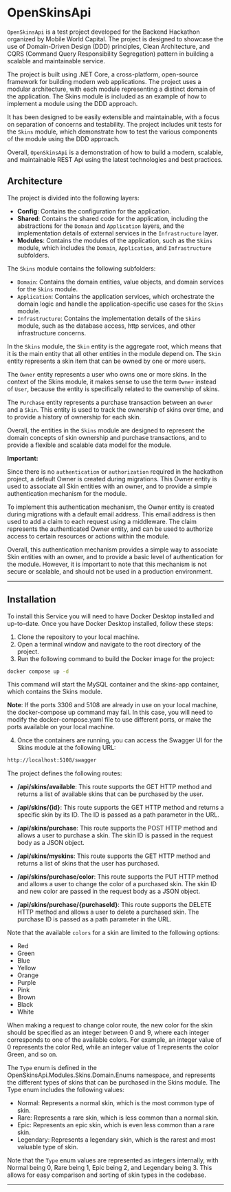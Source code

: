 # OpenSkinsApi

`OpenSkinsApi` is a test project developed for the Backend Hackathon organized by Mobile World Capital. The project is designed to showcase the use of Domain-Driven Design (DDD) principles, Clean Architecture, and CQRS (Command Query Responsibility Segregation) pattern in building a scalable and maintainable service.

The project is built using .NET Core, a cross-platform, open-source framework for building modern web applications. The project uses a modular architecture, with each module representing a distinct domain of the application. The Skins module is included as an example of how to implement a module using the DDD approach.

It has been designed to be easily extensible and maintainable, with a focus on separation of concerns and testability. The project includes unit tests for the `Skins` module, which demonstrate how to test the various components of the module using the DDD approach.

Overall, `OpenSkinsApi` is a demonstration of how to build a modern, scalable, and maintainable REST Api using the latest technologies and best practices.

## Architecture

The project is divided into the following layers:

- **Config**: Contains the configuration for the application.
- **Shared**: Contains the shared code for the application, including the abstractions for the `Domain` and `Application` layers, and the implementation details of external services in the `Infrastructure` layer.
- **Modules**: Contains the modules of the application, such as the `Skins` module, which includes the `Domain`, `Application`, and `Infrastructure` subfolders.

The `Skins` module contains the following subfolders:

- `Domain`: Contains the domain entities, value objects, and domain services for the `Skins` module.
- `Application`: Contains the application services, which orchestrate the domain logic and handle the application-specific use cases for the `Skins` module.
- `Infrastructure`: Contains the implementation details of the `Skins` module, such as the database access, http services, and other infrastructure concerns.

In the `Skins` module, the `Skin` entity is the aggregate root, which means that it is the main entity that all other entities in the module depend on. The `Skin` entity represents a skin item that can be owned by one or more users.

The `Owner` entity represents a user who owns one or more skins. In the context of the Skins module, it makes sense to use the term `Owner` instead of `User`, because the entity is specifically related to the ownership of skins.

The `Purchase` entity represents a purchase transaction between an `Owner` and a `Skin`. This entity is used to track the ownership of skins over time, and to provide a history of ownership for each skin.

Overall, the entities in the `Skins` module are designed to represent the domain concepts of skin ownership and purchase transactions, and to provide a flexible and scalable data model for the module.

**Important:**

Since there is no `authentication` or `authorization` required in the hackathon project, a default Owner is created during migrations. This Owner entity is used to associate all Skin entities with an owner, and to provide a simple authentication mechanism for the module.

To implement this authentication mechanism, the Owner entity is created during migrations with a default email address. This email address is then used to add a claim to each request using a middleware. The claim represents the authenticated Owner entity, and can be used to authorize access to certain resources or actions within the module.

Overall, this authentication mechanism provides a simple way to associate Skin entities with an owner, and to provide a basic level of authentication for the module. However, it is important to note that this mechanism is not secure or scalable, and should not be used in a production environment.

---

## Installation

To install this Service you will need to have Docker Desktop installed and up-to-date. Once you have Docker Desktop installed, follow these steps:

1. Clone the repository to your local machine.
2. Open a terminal window and navigate to the root directory of the project.
3. Run the following command to build the Docker image for the project:

```bash
docker compose up -d
```

This command will start the MySQL container and the skins-app container, which contains the Skins module.

**Note**: If the ports 3306 and 5108 are already in use on your local machine, the docker-compose up command may fail. In this case, you will need to modify the docker-compose.yaml file to use different ports, or make the ports available on your local machine.

4. Once the containers are running, you can access the Swagger UI for the Skins module at the following URL:

```bash
http://localhost:5108/swagger
```

The project defines the following routes:

- **/api/skins/available**: This route supports the GET HTTP method and returns a list of available skins that can be purchased by the user.

- **/api/skins/{id}**: This route supports the GET HTTP method and returns a specific skin by its ID. The ID is passed as a path parameter in the URL.

- **/api/skins/purchase**: This route supports the POST HTTP method and allows a user to purchase a skin. The skin ID is passed in the request body as a JSON object.

- **/api/skins/myskins**: This route supports the GET HTTP method and returns a list of skins that the user has purchased.

- **/api/skins/purchase/color**: This route supports the PUT HTTP method and allows a user to change the color of a purchased skin. The skin ID and new color are passed in the request body as a JSON object.

- **/api/skins/purchase/{purchaseId}**: This route supports the DELETE HTTP method and allows a user to delete a purchased skin. The purchase ID is passed as a path parameter in the URL.

Note that the available `colors` for a skin are limited to the following options:

- Red
- Green
- Blue
- Yellow
- Orange
- Purple
- Pink
- Brown
- Black
- White

When making a request to change color route, the new color for the skin should be specified as an integer between 0 and 9, where each integer corresponds to one of the available colors. For example, an integer value of 0 represents the color Red, while an integer value of 1 represents the color Green, and so on.

The `Type` enum is defined in the OpenSkinsApi.Modules.Skins.Domain.Enums namespace, and represents the different types of skins that can be purchased in the Skins module. The Type enum includes the following values:

- Normal: Represents a normal skin, which is the most common type of skin.
- Rare: Represents a rare skin, which is less common than a normal skin.
- Epic: Represents an epic skin, which is even less common than a rare skin.
- Legendary: Represents a legendary skin, which is the rarest and most valuable type of skin.

Note that the `Type` enum values are represented as integers internally, with Normal being 0, Rare being 1, Epic being 2, and Legendary being 3. This allows for easy comparison and sorting of skin types in the codebase.

---
